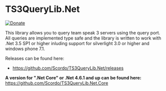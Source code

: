 TS3QueryLib.Net
===============
[![Donate](https://img.shields.io/badge/Donate-PayPal-green.svg)](https://www.paypal.com/cgi-bin/webscr?cmd=_s-xclick&hosted_button_id=9M8TGBATD753Y)

This library allows you to query team speak 3 servers using the query port. All queries are implemented type safe and the library is written to work with .Net 3.5 SP1 or higher inluding support for silverlight 3.0 or higher and windows phone 7.1.

Releases can be found here:
* https://github.com/Scordo/TS3QueryLib.Net/releases

**A version for ".Net Core" or .Net 4.6.1 and up can be found here:** https://github.com/Scordo/TS3QueryLib.Net.Core
